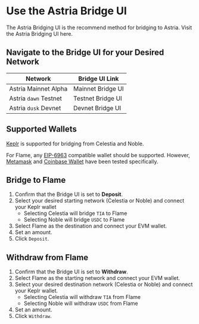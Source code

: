 <!-- markdownlint-disable MD041 MD033 -->

<script setup>
import { siteConfig } from '../config.js'

const bridge = siteConfig.flame
</script>

# Use the Astria Bridge UI

The Astria Bridging UI is the recommend method for bridging to Astria.
Visit the Astria Bridging UI <a :href="bridge.mainnet.bridging.ui_link"
target="_blank" rel="noopener noreferrer">here</a>.

## Navigate to the Bridge UI for your Desired Network

| Network | Bridge UI Link |
|---|---|
| Astria Mainnet Alpha | <a :href="bridge.mainnet.bridging.ui_link" target="_blank" rel="noopener noreferrer">Mainnet Bridge UI</a> |
| Astria `dawn` Testnet | <a :href="bridge.dawn.bridging.ui_link" target="_blank" rel="noopener noreferrer">Testnet Bridge UI</a> |
| Astria `dusk` Devnet | <a :href="bridge.dusk.bridging.ui_link" target="_blank" rel="noopener noreferrer">Devnet Bridge UI</a> |

## Supported Wallets

[Keplr](https://www.keplr.app/) is supported for bridging from Celestia and
Noble.

For Flame, any [EIP-6963](https://eips.ethereum.org/EIPS/eip-6963) compatible
wallet should be supported. However, [Metamask](https://metamask.io/) and [Coinbase
Wallet](https://www.coinbase.com/wallet) have been tested specifically.

## Bridge to Flame

1. Confirm that the Bridge UI is set to **Deposit**.
2. Select your desired starting network (Celestia or Noble)
   and connect your Keplr wallet
    - Selecting Celestia will bridge `TIA` to Flame
    - Selecting Noble will bridge `USDC` to Flame
3. Select Flame as the destination and connect your EVM wallet.
4. Set an amount.
5. Click `Deposit`.

## Withdraw from Flame

1. Confirm that the Bridge UI is set to **Withdraw**.
2. Select Flame as the starting network and connect your EVM wallet.
3. Select your desired destination network (Celestia or Noble) and connect your
   Keplr wallet.
    - Selecting Celestia will withdraw `TIA` from Flame
    - Selecting Noble will withdraw `USDC` from Flame
4. Set an amount.
5. Click `Withdraw`.
